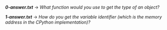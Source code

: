 ***0-answer.txt*** -> *What function would you use to get the type of an object?*

***1-answer.txt*** -> *How do you get the variable identifier (which is the memory address in the CPython implementation)?*
